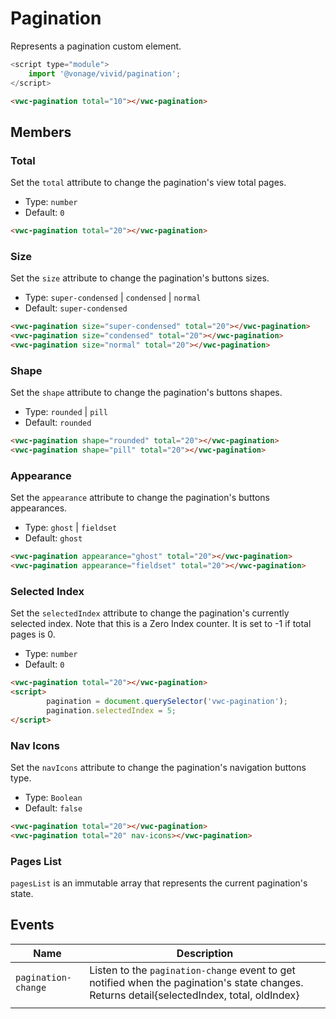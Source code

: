 # Pagination

Represents a pagination custom element.

```js
<script type="module">
	import '@vonage/vivid/pagination';
</script>
```

```html preview
<vwc-pagination total="10"></vwc-pagination>
```

## Members

### Total

Set the `total` attribute to change the pagination's view total pages.

- Type: `number`
- Default: `0`

```html preview
<vwc-pagination total="20"></vwc-pagination>
```

### Size

Set the `size` attribute to change the pagination's buttons sizes.

- Type: `super-condensed` | `condensed` | `normal`
- Default: `super-condensed`

```html preview blocks
<vwc-pagination size="super-condensed" total="20"></vwc-pagination>
<vwc-pagination size="condensed" total="20"></vwc-pagination>
<vwc-pagination size="normal" total="20"></vwc-pagination>
```

### Shape

Set the `shape` attribute to change the pagination's buttons shapes.

- Type: `rounded` | `pill`
- Default: `rounded`

```html preview blocks
<vwc-pagination shape="rounded" total="20"></vwc-pagination>
<vwc-pagination shape="pill" total="20"></vwc-pagination>
```

### Appearance

Set the `appearance` attribute to change the pagination's buttons appearances.

- Type: `ghost` | `fieldset`
- Default: `ghost`

```html preview blocks
<vwc-pagination appearance="ghost" total="20"></vwc-pagination>
<vwc-pagination appearance="fieldset" total="20"></vwc-pagination>
```

### Selected Index
Set the `selectedIndex` attribute to change the pagination's currently selected index. Note that this is a Zero Index counter. It is set to -1 if total pages is 0.

- Type: `number`
- Default: `0`

```html preview
<vwc-pagination total="20"></vwc-pagination>
<script>
		pagination = document.querySelector('vwc-pagination');
		pagination.selectedIndex = 5;
</script>
```

### Nav Icons

Set the `navIcons` attribute to change the pagination's navigation buttons type.

- Type: `Boolean`
- Default: `false`

```html preview blocks
<vwc-pagination total="20"></vwc-pagination>
<vwc-pagination total="20" nav-icons></vwc-pagination>
```

### Pages List
`pagesList` is an immutable array that represents the current pagination's state.

## Events

<div class="table-wrapper">

| Name                | Description                                                                                                                                 |
| ------------------- | ------------------------------------------------------------------------------------------------------------------------------------------- |
| `pagination-change` | Listen to the `pagination-change` event to get notified when the pagination's state changes. Returns detail{selectedIndex, total, oldIndex} |
|                     |


</div>